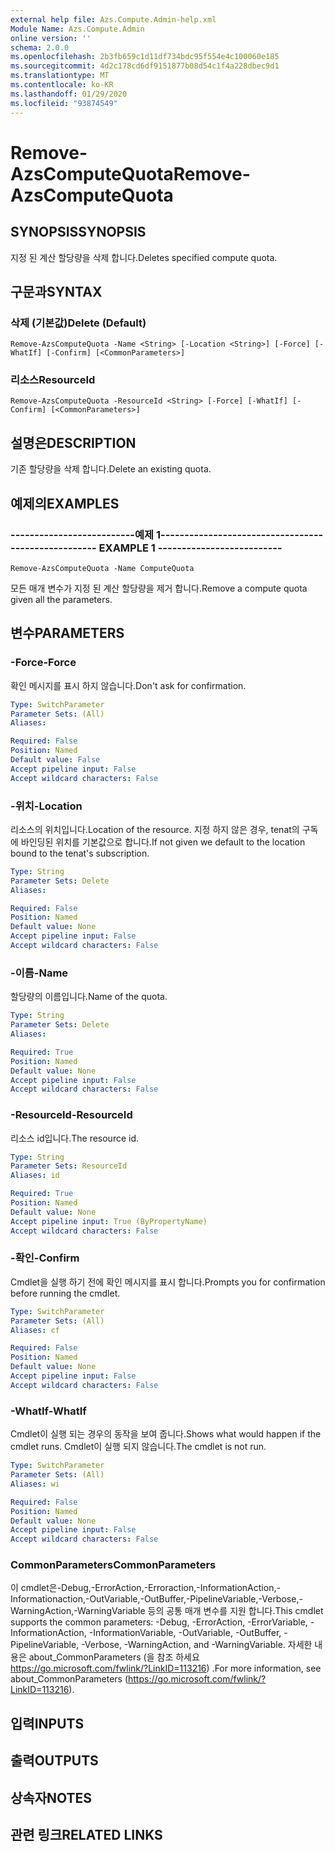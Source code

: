 ```yaml
---
external help file: Azs.Compute.Admin-help.xml
Module Name: Azs.Compute.Admin
online version: ''
schema: 2.0.0
ms.openlocfilehash: 2b3fb659c1d11df734bdc95f554e4c100060e185
ms.sourcegitcommit: 4d2c178cd6df9151877b08d54c1f4a228dbec9d1
ms.translationtype: MT
ms.contentlocale: ko-KR
ms.lasthandoff: 01/29/2020
ms.locfileid: "93874549"
---
```

# <span data-ttu-id="4dd3c-101">Remove-AzsComputeQuota</span><span class="sxs-lookup"><span data-stu-id="4dd3c-101">Remove-AzsComputeQuota</span></span>

## <span data-ttu-id="4dd3c-102">SYNOPSIS</span><span class="sxs-lookup"><span data-stu-id="4dd3c-102">SYNOPSIS</span></span>
<span data-ttu-id="4dd3c-103">지정 된 계산 할당량을 삭제 합니다.</span><span class="sxs-lookup"><span data-stu-id="4dd3c-103">Deletes specified compute quota.</span></span>

## <span data-ttu-id="4dd3c-104">구문과</span><span class="sxs-lookup"><span data-stu-id="4dd3c-104">SYNTAX</span></span>

### <span data-ttu-id="4dd3c-105">삭제 (기본값)</span><span class="sxs-lookup"><span data-stu-id="4dd3c-105">Delete (Default)</span></span>
```
Remove-AzsComputeQuota -Name <String> [-Location <String>] [-Force] [-WhatIf] [-Confirm] [<CommonParameters>]
```

### <span data-ttu-id="4dd3c-106">리소스</span><span class="sxs-lookup"><span data-stu-id="4dd3c-106">ResourceId</span></span>
```
Remove-AzsComputeQuota -ResourceId <String> [-Force] [-WhatIf] [-Confirm] [<CommonParameters>]
```

## <span data-ttu-id="4dd3c-107">설명은</span><span class="sxs-lookup"><span data-stu-id="4dd3c-107">DESCRIPTION</span></span>
<span data-ttu-id="4dd3c-108">기존 할당량을 삭제 합니다.</span><span class="sxs-lookup"><span data-stu-id="4dd3c-108">Delete an existing quota.</span></span>

## <span data-ttu-id="4dd3c-109">예제의</span><span class="sxs-lookup"><span data-stu-id="4dd3c-109">EXAMPLES</span></span>

### <span data-ttu-id="4dd3c-110">--------------------------예제 1--------------------------</span><span class="sxs-lookup"><span data-stu-id="4dd3c-110">-------------------------- EXAMPLE 1 --------------------------</span></span>
```
Remove-AzsComputeQuota -Name ComputeQuota
```

<span data-ttu-id="4dd3c-111">모든 매개 변수가 지정 된 계산 할당량을 제거 합니다.</span><span class="sxs-lookup"><span data-stu-id="4dd3c-111">Remove a compute quota given all the parameters.</span></span>

## <span data-ttu-id="4dd3c-112">변수</span><span class="sxs-lookup"><span data-stu-id="4dd3c-112">PARAMETERS</span></span>

### <span data-ttu-id="4dd3c-113">-Force</span><span class="sxs-lookup"><span data-stu-id="4dd3c-113">-Force</span></span>
<span data-ttu-id="4dd3c-114">확인 메시지를 표시 하지 않습니다.</span><span class="sxs-lookup"><span data-stu-id="4dd3c-114">Don't ask for confirmation.</span></span>

```yaml
Type: SwitchParameter
Parameter Sets: (All)
Aliases: 

Required: False
Position: Named
Default value: False
Accept pipeline input: False
Accept wildcard characters: False
```

### <span data-ttu-id="4dd3c-115">-위치</span><span class="sxs-lookup"><span data-stu-id="4dd3c-115">-Location</span></span>
<span data-ttu-id="4dd3c-116">리소스의 위치입니다.</span><span class="sxs-lookup"><span data-stu-id="4dd3c-116">Location of the resource.</span></span> <span data-ttu-id="4dd3c-117">지정 하지 않은 경우, tenat의 구독에 바인딩된 위치를 기본값으로 합니다.</span><span class="sxs-lookup"><span data-stu-id="4dd3c-117">If not given we default to the location bound to the tenat's subscription.</span></span>

```yaml
Type: String
Parameter Sets: Delete
Aliases: 

Required: False
Position: Named
Default value: None
Accept pipeline input: False
Accept wildcard characters: False
```

### <span data-ttu-id="4dd3c-118">-이름</span><span class="sxs-lookup"><span data-stu-id="4dd3c-118">-Name</span></span>
<span data-ttu-id="4dd3c-119">할당량의 이름입니다.</span><span class="sxs-lookup"><span data-stu-id="4dd3c-119">Name of the quota.</span></span>

```yaml
Type: String
Parameter Sets: Delete
Aliases: 

Required: True
Position: Named
Default value: None
Accept pipeline input: False
Accept wildcard characters: False
```

### <span data-ttu-id="4dd3c-120">-ResourceId</span><span class="sxs-lookup"><span data-stu-id="4dd3c-120">-ResourceId</span></span>
<span data-ttu-id="4dd3c-121">리소스 id입니다.</span><span class="sxs-lookup"><span data-stu-id="4dd3c-121">The resource id.</span></span>

```yaml
Type: String
Parameter Sets: ResourceId
Aliases: id

Required: True
Position: Named
Default value: None
Accept pipeline input: True (ByPropertyName)
Accept wildcard characters: False
```

### <span data-ttu-id="4dd3c-122">-확인</span><span class="sxs-lookup"><span data-stu-id="4dd3c-122">-Confirm</span></span>
<span data-ttu-id="4dd3c-123">Cmdlet을 실행 하기 전에 확인 메시지를 표시 합니다.</span><span class="sxs-lookup"><span data-stu-id="4dd3c-123">Prompts you for confirmation before running the cmdlet.</span></span>

```yaml
Type: SwitchParameter
Parameter Sets: (All)
Aliases: cf

Required: False
Position: Named
Default value: None
Accept pipeline input: False
Accept wildcard characters: False
```

### <span data-ttu-id="4dd3c-124">-WhatIf</span><span class="sxs-lookup"><span data-stu-id="4dd3c-124">-WhatIf</span></span>
<span data-ttu-id="4dd3c-125">Cmdlet이 실행 되는 경우의 동작을 보여 줍니다.</span><span class="sxs-lookup"><span data-stu-id="4dd3c-125">Shows what would happen if the cmdlet runs.</span></span>
<span data-ttu-id="4dd3c-126">Cmdlet이 실행 되지 않습니다.</span><span class="sxs-lookup"><span data-stu-id="4dd3c-126">The cmdlet is not run.</span></span>

```yaml
Type: SwitchParameter
Parameter Sets: (All)
Aliases: wi

Required: False
Position: Named
Default value: None
Accept pipeline input: False
Accept wildcard characters: False
```

### <span data-ttu-id="4dd3c-127">CommonParameters</span><span class="sxs-lookup"><span data-stu-id="4dd3c-127">CommonParameters</span></span>
<span data-ttu-id="4dd3c-128">이 cmdlet은-Debug,-ErrorAction,-Erroraction,-InformationAction,-Informationaction,-OutVariable,-OutBuffer,-PipelineVariable,-Verbose,-WarningAction,-WarningVariable 등의 공통 매개 변수를 지원 합니다.</span><span class="sxs-lookup"><span data-stu-id="4dd3c-128">This cmdlet supports the common parameters: -Debug, -ErrorAction, -ErrorVariable, -InformationAction, -InformationVariable, -OutVariable, -OutBuffer, -PipelineVariable, -Verbose, -WarningAction, and -WarningVariable.</span></span> <span data-ttu-id="4dd3c-129">자세한 내용은 about_CommonParameters (을 참조 하세요 https://go.microsoft.com/fwlink/?LinkID=113216) .</span><span class="sxs-lookup"><span data-stu-id="4dd3c-129">For more information, see about_CommonParameters (https://go.microsoft.com/fwlink/?LinkID=113216).</span></span>

## <span data-ttu-id="4dd3c-130">입력</span><span class="sxs-lookup"><span data-stu-id="4dd3c-130">INPUTS</span></span>

## <span data-ttu-id="4dd3c-131">출력</span><span class="sxs-lookup"><span data-stu-id="4dd3c-131">OUTPUTS</span></span>

## <span data-ttu-id="4dd3c-132">상속자</span><span class="sxs-lookup"><span data-stu-id="4dd3c-132">NOTES</span></span>

## <span data-ttu-id="4dd3c-133">관련 링크</span><span class="sxs-lookup"><span data-stu-id="4dd3c-133">RELATED LINKS</span></span>

